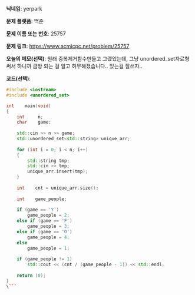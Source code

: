 **닉네임**: yerpark

**문제 플랫폼**: 백준

**문제 이름 또는 번호**: 25757 

**문제 링크**: https://www.acmicpc.net/problem/25757

**오늘의 메모(선택)**: 원래 중복제거함수만들고 그랬었는데, 그냥 unordered_set자료형써서 하니까 금방 되는 걸 알고 허무해졌습니다..
있는걸 잘쓰자.. 

**코드(선택)**:

```c++
#include <iostream>
#include <unordered_set>

int    main(void)
{
    int     n;
    char    game;
    
    std::cin >> n >> game;
    std::unordered_set<std::string> unique_arr;
    
    for (int i = 0; i < n; i++)
    {
        std::string tmp;
        std::cin >> tmp;
        unique_arr.insert(tmp);
    }
    
    int    cnt = unique_arr.size();
   
    int    game_people;
    
    if (game == 'Y')
        game_people = 2;
    else if (game == 'F')
        game_people = 3;
    else if (game == 'O')
        game_people = 4;
    else
        game_people = 1;
    
    if (game_people != 1)
        std::cout << (cnt / (game_people - 1)) << std::endl;
    
    return (0);
}
\```
